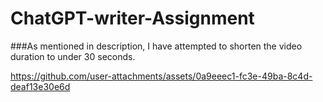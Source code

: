 # ChatGPT-writer-Assignment

###As mentioned in description, I have attempted to shorten the video duration to under 30 seconds.



https://github.com/user-attachments/assets/0a9eeec1-fc3e-49ba-8c4d-deaf13e30e6d

